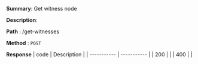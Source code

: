 **Summary**: Get witness node

**Description**:

**Path** : /get-witnesses

**Method** : `POST`

**Response**
| code      | Description |
| ----------- | ----------- |
|  200   |       |
|  400   |       |

